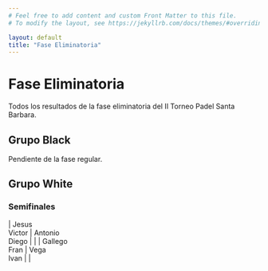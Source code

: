 ```yaml
---
# Feel free to add content and custom Front Matter to this file.
# To modify the layout, see https://jekyllrb.com/docs/themes/#overriding-theme-defaults

layout: default
title: "Fase Eliminatoria"
---
```


# Fase Eliminatoria

<style>
  table { font-size: 0.85em }
  div.table-results + table td { width: 33% }
</style>

<p>Todos los resultados de la fase eliminatoria del II Torneo Padel Santa Barbara.</p>

## Grupo Black

Pendiente de la fase regular.

## Grupo White

### Semifinales

| Jesus<br/>Victor | Antonio<br/>Diego | |
| Gallego<br/>Fran | Vega<br>Ivan | |
